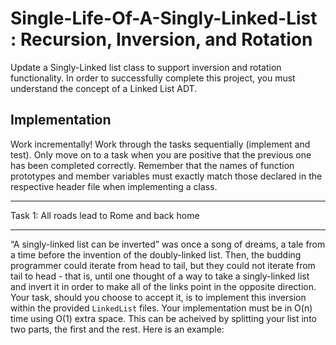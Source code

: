 # Single-Life-Of-A-Singly-Linked-List : Recursion, Inversion, and Rotation

Update a Singly-Linked list class to support inversion and rotation functionality. In order to successfully complete this project, you must understand 
the concept of a Linked List ADT.

## Implementation

Work incrementally! Work through the tasks sequentially (implement and test). Only move on to a task when you are positive that the previous one has 
been completed correctly. Remember that the names of function prototypes and member variables must exactly match those declared in the respective header 
file when implementing a class.

___
Task 1: All roads lead to Rome and back home
___

“A singly-linked list can be inverted” was once a song of dreams, a tale from a time before the invention of the doubly-linked list. Then, the budding 
programmer could iterate from head to tail, but they could not iterate from tail to head - that is, until one thought of a way to take a singly-linked 
list and invert it in order to make all of the links point in the opposite direction. Your task, should you choose to accept it, is to implement this 
inversion within the provided ```LinkedList``` files. Your implementation must be in O(n) time using O(1) extra space. This can be acheived by splitting your 
list into two parts, the first and the rest. Here is an example:











